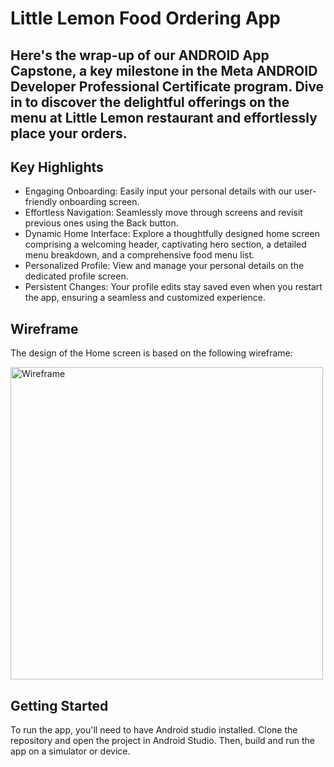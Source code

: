 # Little Lemon Food Ordering App
## Here's the wrap-up of our ANDROID App Capstone, a key milestone in the Meta ANDROID Developer Professional Certificate program. Dive in to discover the delightful offerings on the menu at Little Lemon restaurant and effortlessly place your orders.

## Key Highlights
- Engaging Onboarding: Easily input your personal details with our user-friendly onboarding screen.
- Effortless Navigation: Seamlessly move through screens and revisit previous ones using the Back button.
- Dynamic Home Interface: Explore a thoughtfully designed home screen comprising a welcoming header, captivating hero section, a detailed menu breakdown, and a comprehensive food menu list.
- Personalized Profile: View and manage your personal details on the dedicated profile screen.
- Persistent Changes: Your profile edits stay saved even when you restart the app, ensuring a seamless and customized experience.
  
## Wireframe
The design of the Home screen is based on the following wireframe:

<img width="500" alt="Wireframe" src="https://user-images.githubusercontent.com/93353925/227747759-133a6613-06cb-4797-95f1-37a668c8be67.png">

## Getting Started
To run the app, you'll need to have Android studio installed. Clone the repository and open the project in Android Studio. Then, build and run the app on a simulator or device.
